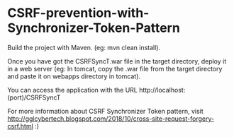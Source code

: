 # CSRF-prevention-with-Synchronizer-Token-Pattern

Build the project with Maven. (eg: mvn clean install).

Once you have got the CSRFSyncT.war file in the target directory, deploy it in a web server (eg: In tomcat, copy the .war file from the target directory and paste it on webapps directory in tomcat).

You can access the application with the URL http://localhost:(port)/CSRFSyncT

For more information about CSRF Synchronizer Token pattern, visit http://gglcybertech.blogspot.com/2018/10/cross-site-request-forgery-csrf.html :)
